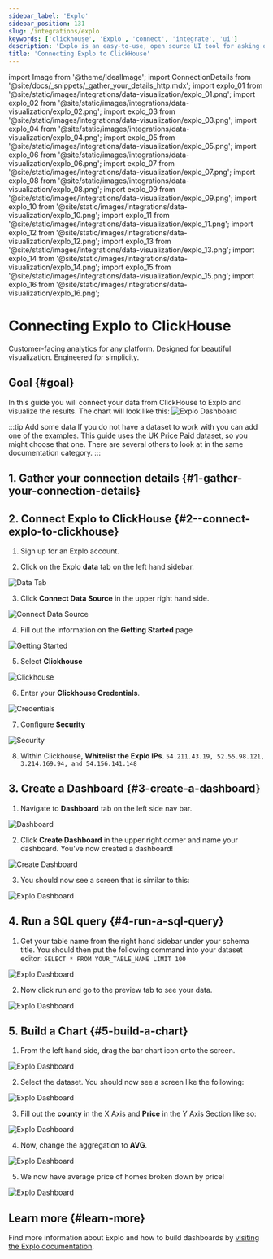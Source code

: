```yaml
---
sidebar_label: 'Explo'
sidebar_position: 131
slug: /integrations/explo
keywords: ['clickhouse', 'Explo', 'connect', 'integrate', 'ui']
description: 'Explo is an easy-to-use, open source UI tool for asking questions about your data.'
title: 'Connecting Explo to ClickHouse'
---
```


import Image from '@theme/IdealImage';
import ConnectionDetails from '@site/docs/_snippets/_gather_your_details_http.mdx';
import explo_01 from '@site/static/images/integrations/data-visualization/explo_01.png';
import explo_02 from '@site/static/images/integrations/data-visualization/explo_02.png';
import explo_03 from '@site/static/images/integrations/data-visualization/explo_03.png';
import explo_04 from '@site/static/images/integrations/data-visualization/explo_04.png';
import explo_05 from '@site/static/images/integrations/data-visualization/explo_05.png';
import explo_06 from '@site/static/images/integrations/data-visualization/explo_06.png';
import explo_07 from '@site/static/images/integrations/data-visualization/explo_07.png';
import explo_08 from '@site/static/images/integrations/data-visualization/explo_08.png';
import explo_09 from '@site/static/images/integrations/data-visualization/explo_09.png';
import explo_10 from '@site/static/images/integrations/data-visualization/explo_10.png';
import explo_11 from '@site/static/images/integrations/data-visualization/explo_11.png';
import explo_12 from '@site/static/images/integrations/data-visualization/explo_12.png';
import explo_13 from '@site/static/images/integrations/data-visualization/explo_13.png';
import explo_14 from '@site/static/images/integrations/data-visualization/explo_14.png';
import explo_15 from '@site/static/images/integrations/data-visualization/explo_15.png';
import explo_16 from '@site/static/images/integrations/data-visualization/explo_16.png';

# Connecting Explo to ClickHouse

Customer-facing analytics for any platform. Designed for beautiful visualization. Engineered for simplicity.

## Goal {#goal}

In this guide you will connect your data from ClickHouse to Explo and visualize the results.  The chart will look like this:
<Image img={explo_15} size="md" alt="Explo Dashboard" />

<p/>

:::tip Add some data
If you do not have a dataset to work with you can add one of the examples.  This guide uses the [UK Price Paid](/getting-started/example-datasets/uk-price-paid.md) dataset, so you might choose that one.  There are several others to look at in the same documentation category.
:::

## 1. Gather your connection details {#1-gather-your-connection-details}
<ConnectionDetails />


## 2.  Connect Explo to ClickHouse {#2--connect-explo-to-clickhouse}

1. Sign up for an Explo account.

2. Click on the Explo **data** tab on the left hand sidebar.

<Image img={explo_01} size="sm" alt="Data Tab" border />

3. Click **Connect Data Source** in the upper right hand side.

<Image img={explo_02} size="sm" alt="Connect Data Source" border />

4. Fill out the information on the **Getting Started** page

<Image img={explo_03} size="md" alt="Getting Started" border />

5. Select **Clickhouse**

<Image img={explo_04} size="md" alt="Clickhouse" border />

6. Enter your **Clickhouse Credentials**. 

<Image img={explo_05} size="md" alt="Credentials" border />

7. Configure **Security**

<Image img={explo_06} size="md" alt="Security" border />

8. Within Clickhouse, **Whitelist the Explo IPs**.
`
54.211.43.19, 52.55.98.121, 3.214.169.94, and 54.156.141.148
`

## 3. Create a Dashboard {#3-create-a-dashboard}

1. Navigate to **Dashboard** tab on the left side nav bar.

<Image img={explo_07} size="sm" alt="Dashboard" border />

2. Click **Create Dashboard** in the upper right corner and name your dashboard. You've now created a dashboard!

<Image img={explo_08} size="sm" alt="Create Dashboard" border />

3. You should now see a screen that is similar to this:

<Image img={explo_09} size="md" alt="Explo Dashboard" border />

## 4. Run a SQL query {#4-run-a-sql-query}

1. Get your table name from the right hand sidebar under your schema title. You should then put the following command into your dataset editor:
`
SELECT * FROM YOUR_TABLE_NAME
LIMIT 100
`

<Image img={explo_10} size="md" alt="Explo Dashboard" border />

2. Now click run and go to the preview tab to see your data.

<Image img={explo_11} size="md" alt="Explo Dashboard" border />

## 5. Build a Chart {#5-build-a-chart}

1. From the left hand side, drag the bar chart icon onto the screen.

<Image img={explo_16} size="sm" alt="Explo Dashboard" border />

2. Select the dataset. You should now see a screen like the following:

<Image img={explo_12} size="sm" alt="Explo Dashboard" border />

3. Fill out the **county** in the X Axis and **Price** in the Y Axis Section like so:

<Image img={explo_13} size="sm" alt="Explo Dashboard" border />

4. Now, change the aggregation to **AVG**.

<Image img={explo_14} size="sm" alt="Explo Dashboard" border />

5. We now have average price of homes broken down by price!

<Image img={explo_15} size="md" alt="Explo Dashboard" />

## Learn more {#learn-more}

Find more information about Explo and how to build dashboards by <a href="https://docs.explo.co/" target="_blank">visiting the Explo documentation</a>.
